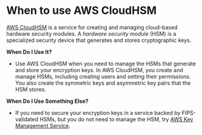 # When to use AWS CloudHSM<a name="awscryp-choose-hsm"></a>

[AWS CloudHSM](https://docs.aws.amazon.com/cloudhsm/latest/userguide/) is a service for creating and managing cloud\-based hardware security modules\. A *hardware security module* \(HSM\) is a specialized security device that generates and stores cryptographic keys\. 

**When Do I Use It?**
+ Use AWS CloudHSM when you need to manage the HSMs that generate and store your encryption keys\. In AWS CloudHSM, you create and manage HSMs, including creating users and setting their permissions\. You also create the symmetric keys and asymmetric key pairs that the HSM stores\. 

**When Do I Use Something Else?**
+ If you need to secure your encryption keys in a service backed by FIPS\-validated HSMs, but you do not need to manage the HSM, try [AWS Key Management Service](awscryp-choose-kms.md)\. 